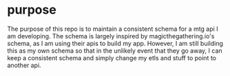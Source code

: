# purpose
The purpose of this repo is to maintain a consistent schema for a mtg api I am developing.
The schema is largely inspired by magicthegathering.io's schema, as I am using their apis to build my app.
However, I am still building this as my own schema so that in the unlikely event that they go away, I can keep a consistent schema and simply change my etls and stuff to point to another api.